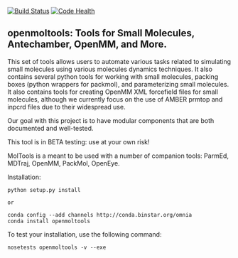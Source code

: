 [![Build Status](https://travis-ci.org/choderalab/openmoltools.svg)](https://travis-ci.org/choderalab/openmoltools)
[![Code Health](https://landscape.io/github/choderalab/openmoltools/master/landscape.svg)](https://landscape.io/github/choderalab/openmoltools/master)

## openmoltools: Tools for Small Molecules, Antechamber, OpenMM, and More.

This set of tools allows users to automate various tasks related to
simulating small molecules using various molecules dynamics techniques.
It also contains several python tools for working with small molecules,
packing boxes (python wrappers for packmol), and parameterizing small
molecules.  It also contains tools for creating OpenMM XML forcefield files
for small molecules, although we currently focus on the use of AMBER 
prmtop and inpcrd files due to their widespread use.

Our goal with this project is to have modular components that are both 
documented and well-tested.  

This tool is in BETA testing: use at your own risk!

MolTools is a meant to be used with a number of companion tools:
ParmEd, MDTraj, OpenMM, PackMol, OpenEye.


Installation:

```
python setup.py install

or

conda config --add channels http://conda.binstar.org/omnia
conda install openmoltools

```

To test your installation, use the following command:

```
nosetests openmoltools -v --exe
```
